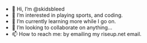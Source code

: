 - 👋 Hi, I’m @skidsbleed
- 👀 I’m interested in playing sports, and coding.
- 🌱 I’m currently learning more while I go on.
- 💞️ I’m looking to collaborate on anything...
- 📫 How to reach me: by emailing my riseup.net email.

<!---
skidsbleed/skidsbleed is a ✨ special ✨ repository because its `README.md` (this file) appears on your GitHub profile.
You can click the Preview link to take a look at your changes.
--->
